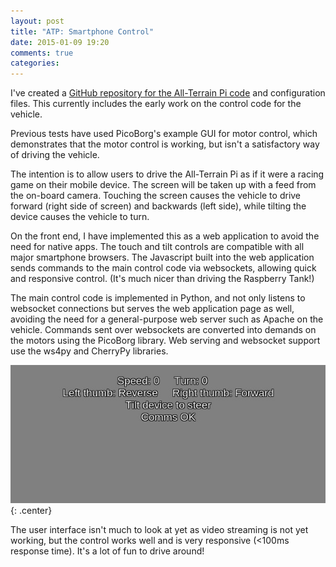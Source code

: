 ```yaml
---
layout: post
title: "ATP: Smartphone Control"
date: 2015-01-09 19:20
comments: true
categories: 
---
```


I've created a [GitHub repository for the All-Terrain Pi code](https://github.com/ianrenton/All-Terrain-Pi) and configuration files. This currently includes the early work on the control code for the vehicle.

Previous tests have used PicoBorg's example GUI for motor control, which demonstrates that the motor control is working, but isn't a satisfactory way of driving the vehicle.

The intention is to allow users to drive the All-Terrain Pi as if it were a racing game on their mobile device. The screen will be taken up with a feed from the on-board camera. Touching the screen causes the vehicle to drive forward (right side of screen) and backwards (left side), while tilting the device causes the vehicle to turn.

On the front end, I have implemented this as a web application to avoid the need for native apps. The touch and tilt controls are compatible with all major smartphone browsers. The Javascript built into the web application sends commands to the main control code via websockets, allowing quick and responsive control. (It's much nicer than driving the Raspberry Tank!)

The main control code is implemented in Python, and not only listens to websocket connections but serves the web application page as well, avoiding the need for a general-purpose web server such as Apache on the vehicle. Commands sent over websockets are converted into demands on the motors using the PicoBorg library. Web serving and websocket support use the ws4py and CherryPy libraries.

![All-Terrain Pi control GUI](/atp/46.jpg){: .center}

The user interface isn't much to look at yet as video streaming is not yet working, but the control works well and is very responsive (<100ms response time). It's a lot of fun to drive around!
